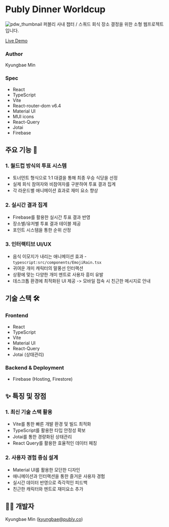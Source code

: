 # Publy Dinner Worldcup

![pdw_thumbnail](https://github.com/minr2kb/publy-dinner-worldcup/assets/77144827/45458717-d967-457e-9431-71fa427a3805)
퍼블리 사내 챕터 / 스쿼드 회식 장소 결정을 위한 소형 웹프로젝트입니다.

[Live Demo](https://publy-dinner-worldcup.web.app)

### Author

Kyungbae Min

### Spec

- React
- TypeScript
- Vite
- React-router-dom v6.4
- Material UI
- MUI icons
- React-Query
- Jotai
- Firebase

## 주요 기능 🎯

### 1. 월드컵 방식의 투표 시스템

- 토너먼트 형식으로 1:1 대결을 통해 최종 우승 식당을 선정
- 실제 회식 참여자와 비참여자를 구분하여 투표 결과 집계
- 각 라운드별 애니메이션 효과로 재미 요소 향상

### 2. 실시간 결과 집계

- Firebase를 활용한 실시간 투표 결과 반영
- 장소별/유저별 투표 결과 테이블 제공
- 포인트 시스템을 통한 순위 산정

### 3. 인터랙티브 UI/UX

- 음식 이모지가 내리는 애니메이션 효과 - `typescript:src/components/EmojiRain.tsx`
- 귀여운 개미 캐릭터의 말풍선 인터랙션
- 상황에 맞는 다양한 개미 멘트로 사용자 흥미 유발
- 데스크톱 환경에 최적화된 UI 제공 -> 모바일 접속 시 친근한 메시지로 안내

## 기술 스택 🛠️

### Frontend

- React
- TypeScript
- Vite
- Material UI
- React-Query
- Jotai (상태관리)

### Backend & Deployment

- Firebase (Hosting, Firestore)

## ✨ 특징 및 장점

### 1. 최신 기술 스택 활용

- Vite를 통한 빠른 개발 환경 및 빌드 최적화
- TypeScript를 활용한 타입 안정성 확보
- Jotai를 통한 경량화된 상태관리
- React Query를 활용한 효율적인 데이터 페칭

### 2. 사용자 경험 중심 설계

- Material UI를 활용한 모던한 디자인
- 애니메이션과 인터랙션을 통한 즐거운 사용자 경험
- 실시간 데이터 반영으로 즉각적인 피드백
- 친근한 캐릭터와 멘트로 재미요소 추가

## 👨‍💻 개발자

Kyungbae Min (kyungbae@publy.co)
